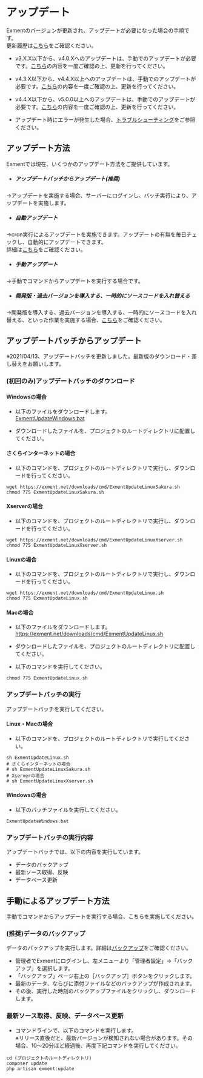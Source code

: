 # アップデート
Exmentのバージョンが更新され、アップデートが必要になった場合の手順です。  
更新履歴は[こちら](/ja/release_note)をご確認ください。

- v3.X.X以下から、v4.0.Xへのアップデートは、手動でのアップデートが必要です。[こちら](/ja/update/v4_0)の内容を一度ご確認の上、更新を行ってください。

- v4.3.X以下から、v4.4.X以上へのアップデートは、手動でのアップデートが必要です。[こちら](/ja/update/v4_4)の内容を一度ご確認の上、更新を行ってください。 

- <span class="red bold">v4.4.X以下から、v5.0.0以上へのアップデートは、手動でのアップデートが必要です。[こちら](/ja/update/v5_0_php8)の内容を一度ご確認の上、更新を行ってください。</span>

- アップデート時にエラーが発生した場合、[トラブルシューティング](/ja/troubleshooting)をご参照ください。


## アップデート方法
Exmentでは現在、いくつかのアップデート方法をご提供しています。

- ##### アップデートバッチからアップデート(推奨)
→アップデートを実施する場合、サーバーにログインし、バッチ実行により、アップデートを実施します。

- ##### 自動アップデート
→cron実行によるアップデートを実施できます。アップデートの有無を毎日チェックし、自動的にアップデートできます。  
詳細は[こちら](/ja/update_auto)をご確認ください。

- ##### 手動アップデート  
→手動でコマンドからアップデートを実行する場合です。

- ##### 開発版・過去バージョンを導入する、一時的にソースコードを入れ替える  
→開発版を導入する、過去バージョンを導入する、一時的にソースコードを入れ替える、といった作業を実施する場合、[こちら](/ja/update_tmp)をご確認ください。  


## アップデートバッチからアップデート
<span class="red bold">※2021/04/13、アップデートバッチを更新しました。最新版のダウンロード・差し替えをお願いします。</span>

### (初回のみ)アップデートバッチのダウンロード

#### Windowsの場合
- 以下のファイルをダウンロードします。  
[ExmentUpdateWindows.bat](https://exment.net/downloads/cmd/ExmentUpdateWindows.bat)

- ダウンロードしたファイルを、プロジェクトのルートディレクトリに配置してください。

#### さくらインターネットの場合
- 以下のコマンドを、プロジェクトのルートディレクトリで実行し、ダウンロードを行ってください。

~~~
wget https://exment.net/downloads/cmd/ExmentUpdateLinuxSakura.sh
chmod 775 ExmentUpdateLinuxSakura.sh
~~~

#### Xserverの場合
- 以下のコマンドを、プロジェクトのルートディレクトリで実行し、ダウンロードを行ってください。

~~~
wget https://exment.net/downloads/cmd/ExmentUpdateLinuxXserver.sh
chmod 775 ExmentUpdateLinuxXserver.sh
~~~

#### Linuxの場合
- 以下のコマンドを、プロジェクトのルートディレクトリで実行し、ダウンロードを行ってください。

~~~
wget https://exment.net/downloads/cmd/ExmentUpdateLinux.sh
chmod 775 ExmentUpdateLinux.sh
~~~


#### Macの場合
- 以下のファイルをダウンロードします。  
https://exment.net/downloads/cmd/ExmentUpdateLinux.sh

- ダウンロードしたファイルを、プロジェクトのルートディレクトリに配置してください。

- 以下のコマンドを実行してください。

~~~
chmod 775 ExmentUpdateLinux.sh
~~~

### アップデートバッチの実行
アップデートバッチを実行してください。

#### Linux・Macの場合
- 以下のコマンドを、プロジェクトのルートディレクトリで実行してください。

~~~
sh ExmentUpdateLinux.sh
# さくらインターネットの場合
# sh ExmentUpdateLinuxSakura.sh
# Xserverの場合
# sh ExmentUpdateLinuxXserver.sh
~~~

#### Windowsの場合
- 以下のバッチファイルを実行してください。  

~~~
ExmentUpdateWindows.bat
~~~

### アップデートバッチの実行内容
アップデートバッチでは、以下の内容を実行しています。  
 - データのバックアップ
 - 最新ソース取得、反映
 - データベース更新


## 手動によるアップデート方法
手動でコマンドからアップデートを実行する場合、こちらを実施してください。

### (推奨)データのバックアップ
データのバックアップを実行します。詳細は[バックアップ](/ja/backup)をご確認ください。  
- 管理者でExmentにログインし、左メニューより「管理者設定」→「バックアップ」を選択します。
- 「バックアップ」ページ右上の［バックアップ］ボタンをクリックします。
- 最新のデータ、ならびに添付ファイルなどのバックアップが作成されます。
- その後、実行した時刻のバックアップファイルをクリックし、ダウンロードします。


### 最新ソース取得、反映、データベース更新
- コマンドラインで、以下のコマンドを実行します。  
※リリース直後だと、最新バージョンが検知されない場合があります。その場合、10～20分ほど経過後、再度下記コマンドを実行してください。  

~~~
cd (プロジェクトのルートディレクトリ)
composer update
php artisan exment:update
~~~
